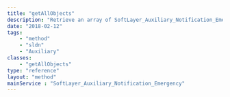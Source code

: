 ```yaml
---
title: "getAllObjects"
description: "Retrieve an array of SoftLayer_Auxiliary_Notification_Emergency data types, which contain all notification events regardless of status. "
date: "2018-02-12"
tags:
    - "method"
    - "sldn"
    - "Auxiliary"
classes:
    - "getAllObjects"
type: "reference"
layout: "method"
mainService : "SoftLayer_Auxiliary_Notification_Emergency"
---
```


